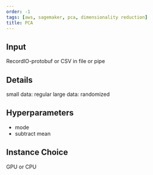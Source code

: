 ```yaml
---
order: -1
tags: [aws, sagemaker, pca, dimensionality reduction]
title: PCA
---
```


## Input

RecordIO-protobuf or CSV in file or pipe

## Details

small data: regular
large data: randomized

## Hyperparameters

- mode
- subtract mean

## Instance Choice

GPU or CPU
